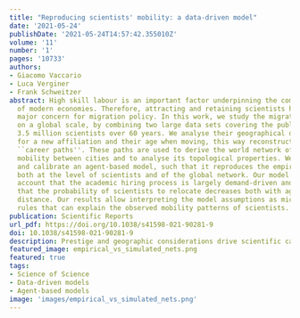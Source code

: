 ```yaml
---
title: "Reproducing scientists' mobility: a data-driven model"
date: '2021-05-24'
publishDate: '2021-05-24T14:57:42.355010Z'
volume: '11'
number: '1'
pages: '10733'
authors:
- Giacomo Vaccario
- Luca Verginer
- Frank Schweitzer
abstract: High skill labour is an important factor underpinning the competitive advantage
  of modern economies. Therefore, attracting and retaining scientists has become a
  major concern for migration policy. In this work, we study the migration of scientists
  on a global scale, by combining two large data sets covering the publications of
  3.5 million scientists over 60 years. We analyse their geographical distances moved
  for a new affiliation and their age when moving, this way reconstructing their geographical
  ``career paths''. These paths are used to derive the world network of scientists'
  mobility between cities and to analyse its topological properties. We further develop
  and calibrate an agent-based model, such that it reproduces the empirical findings
  both at the level of scientists and of the global network. Our model takes into
  account that the academic hiring process is largely demand-driven and demonstrates
  that the probability of scientists to relocate decreases both with age and with
  distance. Our results allow interpreting the model assumptions as micro-based decision
  rules that can explain the observed mobility patterns of scientists.
publication: Scientific Reports
url_pdf: https://doi.org/10.1038/s41598-021-90281-9
doi: 10.1038/s41598-021-90281-9
description: Prestige and geographic considerations drive scientific careers.
featured_image: empirical_vs_simulated_nets.png
featured: true
tags:
- Science of Science
- Data-driven models
- Agent-based models
image: 'images/empirical_vs_simulated_nets.png'
---
```

